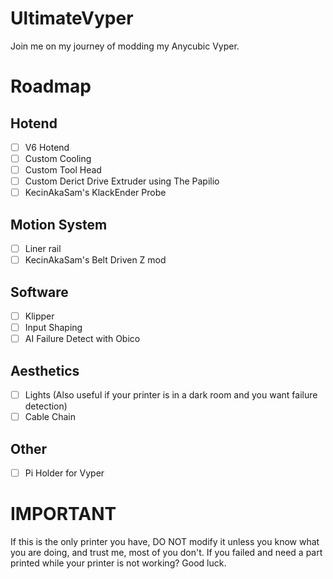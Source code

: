 # UltimateVyper
Join me on my journey of modding my Anycubic Vyper.

# Roadmap
## Hotend
- [ ] V6 Hotend
- [ ] Custom Cooling
- [ ] Custom Tool Head
- [ ] Custom Derict Drive Extruder using The Papilio
- [ ] KecinAkaSam's KlackEnder Probe
## Motion System
- [ ] Liner rail
- [ ] KecinAkaSam's Belt Driven Z mod
## Software
- [ ] Klipper
- [ ] Input Shaping
- [ ] AI Failure Detect with Obico
## Aesthetics
- [ ] Lights (Also useful if your printer is in a dark room and you want failure detection)
- [ ] Cable Chain
## Other
- [ ] Pi Holder for Vyper

# IMPORTANT
If this is the only printer you have, DO NOT modify it unless you know what you are doing, and trust me, most of you don't. If you failed and need a part printed while your printer is not working? Good luck.
